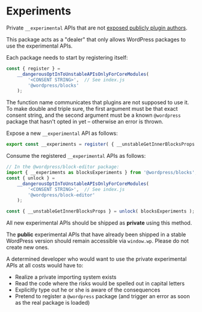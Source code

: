 # Experiments

Private `__experimental` APIs that are not [exposed publicly plugin authors](https://make.wordpress.org/core/2022/08/10/proposal-stop-merging-experimental-apis-from-gutenberg-to-wordpress-core/#respond).

This package acts as a "dealer" that only allows WordPress packages to use the experimental APIs.

Each package needs to start by registering itself:

```js
const { register } =
	__dangerousOptInToUnstableAPIsOnlyForCoreModules(
		'<CONSENT STRING>',  // See index.js
		'@wordpress/blocks'
	);
```

The function name communicates that plugins are not supposed to use it. To make double and triple sure, the first argument must be that exact consent string, and the second argument must be a known `@wordpress` package that hasn't opted in yet – otherwise an error is thrown.

Expose a new `__experimental` API as follows:

```js
export const __experiments = register( { __unstableGetInnerBlocksProps } )
```

Consume the registered `__experimental` APIs as follows:

```js
// In the @wordpress/block-editor package:
import { __experiments as blocksExperiments } from '@wordpress/blocks';
const { unlock } =
	__dangerousOptInToUnstableAPIsOnlyForCoreModules(
		'<CONSENT STRING>',  // See index.js
		'@wordpress/block-editor'
	);

const { __unstableGetInnerBlocksProps } = unlock( blocksExperiments );
```

All new experimental APIs should be shipped as **private** using this method.

The **public** experimental APIs that have already been shipped in a stable WordPress version should
remain accessible via `window.wp`. Please do not create new ones.

A determined developer who would want to use the private experimental APIs at all costs would have to:

* Realize a private importing system exists
* Read the code where the risks would be spelled out in capital letters
* Explicitly type out he or she is aware of the consequences
* Pretend to register a `@wordpress` package (and trigger an error as soon as the real package is loaded)
